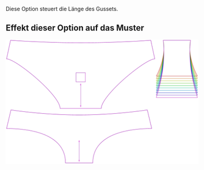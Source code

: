 Diese Option steuert die Länge des Gussets.


## Effekt dieser Option auf das Muster
![Dieses Bild zeigt den Effekt dieser Option, indem es mehrere Varianten überlagert, die einen anderen Wert für diese Option haben](ursula_gussetlength_sample.svg "Effekt dieser Option auf das Muster")